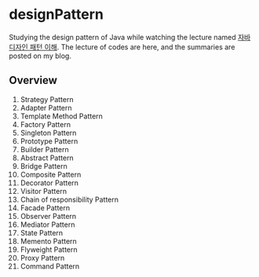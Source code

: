 # designPattern
Studying the design pattern of Java while watching the lecture named [자바 디자인 패턴 이해](https://www.youtube.com/watch?v=UEjsbd3IZvA&list=PLsoscMhnRc7pPsRHmgN4M8tqUdWZzkpxY). The lecture of codes are here, and the summaries are posted on my blog.

## Overview
1. Strategy Pattern
2. Adapter  Pattern
3. Template Method Pattern
4. Factory Pattern
5. Singleton Pattern
6. Prototype Pattern
7. Builder Pattern
8. Abstract Pattern
9. Bridge Pattern
10. Composite Pattern
11. Decorator Pattern
12. Visitor Pattern
13. Chain of responsibility Pattern
14. Facade Pattern
15. Observer Pattern
16. Mediator Pattern
17. State Pattern
18. Memento Pattern
19. Flyweight Pattern
20. Proxy Pattern
21. Command Pattern
